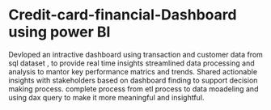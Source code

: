 # Credit-card-financial-Dashboard using power BI
Devloped an intractive dashboard using transaction and customer data from sql dataset , to provide real time insights
streamlined data processing and analysis to mantor key performance matrics and trends.
Shared actionable insights with stakeholders based on dashboard finding to support decision making process.
complete process from etl process to data moadeling and using dax query to make it more meaningful and insightful.

